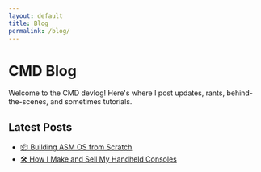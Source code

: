 ```yaml
---
layout: default
title: Blog
permalink: /blog/
---
```


# CMD Blog

Welcome to the CMD devlog! Here's where I post updates, rants, behind-the-scenes, and sometimes tutorials.

## Latest Posts

- [📦 Building ASM OS from Scratch](/blog/microcontroller-os/)
- [🛠️ How I Make and Sell My Handheld Consoles](/blog/diy-gadgets/)
